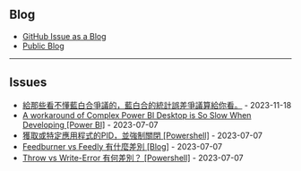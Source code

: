 
Blog
---

- [GitHub Issue as a Blog](https://github.com/dylanninin/dylanninin.com/issues/72)
- [Public Blog](https://dylanninin.com)

---

Issues
---

- [給那些看不懂藍白合爭議的，藍白合的統計誤差爭議算給你看。](https://github.com/MaxwellBest/dylanninin.com/issues/296) - 2023-11-18
- [A workaround of Complex Power BI Desktop is So Slow When Developing [Power BI]](https://github.com/MaxwellBest/dylanninin.com/issues/287) - 2023-07-07
- [獲取或特定應用程式的PID，並強制關閉 [Powershell]](https://github.com/MaxwellBest/dylanninin.com/issues/284) - 2023-07-07
- [Feedburner vs Feedly 有什麼差別 [Blog]](https://github.com/MaxwellBest/dylanninin.com/issues/282) - 2023-07-07
- [Throw vs Write-Error 有何差別？ [Powershell]](https://github.com/MaxwellBest/dylanninin.com/issues/281) - 2023-07-07
